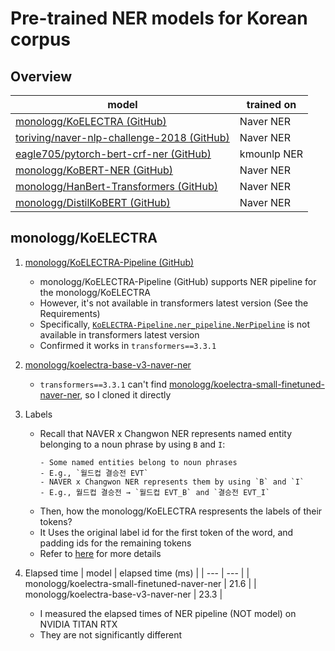 # Pre-trained NER models for Korean corpus

## Overview

| model | trained on |
| --- | --- |
| [monologg/KoELECTRA (GitHub)](https://github.com/monologg/KoELECTRA) | Naver NER |
| [toriving/naver-nlp-challenge-2018 (GitHub)](https://github.com/toriving/naver-nlp-challenge-2018) | Naver NER |
| [eagle705/pytorch-bert-crf-ner (GitHub)](https://github.com/eagle705/pytorch-bert-crf-ner) | kmounlp NER |
| [monologg/KoBERT-NER (GitHub)](https://github.com/monologg/KoBERT-NER) | Naver NER |
| [monologg/HanBert-Transformers (GitHub)](https://github.com/monologg/HanBert-Transformers) | Naver NER |
| [monologg/DistilKoBERT (GitHub)](https://github.com/monologg/DistilKoBERT) | Naver NER |

## monologg/KoELECTRA

1. [monologg/KoELECTRA-Pipeline (GitHub)](https://github.com/monologg/KoELECTRA-Pipeline)
    - monologg/KoELECTRA-Pipeline (GitHub) supports NER pipeline for the monologg/KoELECTRA
    - However, it's not available in transformers latest version (See the Requirements)
    - Specifically, [`KoELECTRA-Pipeline.ner_pipeline.NerPipeline`](https://github.com/monologg/KoELECTRA-Pipeline/blob/65f465419d0fffcac2c8df709dc57bf671dc39cd/ner_pipeline.py#L110) is not available in transformers latest version
    - Confirmed it works in `transformers==3.3.1`

2. [monologg/koelectra-base-v3-naver-ner](https://huggingface.co/monologg/koelectra-base-v3-naver-ner)
    - `transformers==3.3.1` can't find [monologg/koelectra-small-finetuned-naver-ner](https://huggingface.co/monologg/koelectra-base-v3-naver-ner), so I cloned it directly

3. Labels
    - Recall that NAVER x Changwon NER represents named entity belonging to a noun phrase by using `B` and `I`:
        ```
        - Some named entities belong to noun phrases
        - E.g., `월드컵 결승전 EVT`
        - NAVER x Changwon NER represents them by using `B` and `I`
        - E.g., 월드컵 결승전 → `월드컵 EVT_B` and `결승전 EVT_I`
        ```
    - Then, how the monologg/KoELECTRA respresents the labels of their tokens?
    - It Uses the original label id for the first token of the word, and padding ids for the remaining tokens
    - Refer to [here](https://github.com/monologg/KoELECTRA/blob/024fbdd600e653b6e4bdfc64ceec84181b5ce6c4/finetune/processor/ner.py#L82) for more details
    
4. Elapsed time
    | model | elapsed time (ms) |
    | --- | --- |
    | monologg/koelectra-small-finetuned-naver-ner | 21.6 |
    | monologg/koelectra-base-v3-naver-ner | 23.3 |

    - I measured the elapsed times of NER pipeline (NOT model) on NVIDIA TITAN RTX
    - They are not significantly different